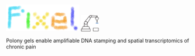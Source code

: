 <p align="left">
  <img src="https://github.com/GuLABatUW/Pixel-seq/blob/main/pixel.png", width=200>
  <img src="https://github.com/GuLABatUW/Pixel-seq/blob/main/stamp3.gif", width=50>
</p>
<!-- badges: start -->

<!-- badges: end -->

<p align="left">
Polony gels enable amplifiable DNA stamping and spatial transcriptomics of chronic pain
</p>
